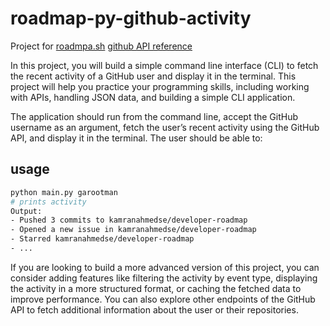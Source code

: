 # roadmap-py-github-activity

Project for [roadmpa.sh](https://roadmap.sh/projects/github-user-activity)
[github API reference](https://docs.github.com/en/rest/activity/events)


In this project, you will build a simple command line interface (CLI) to fetch the recent activity of a GitHub user and display it in the terminal. This project will help you practice your programming skills, including working with APIs, handling JSON data, and building a simple CLI application.

The application should run from the command line, accept the GitHub username as an argument, fetch the user’s recent activity using the GitHub API, and display it in the terminal. The user should be able to:


## usage
```bash
python main.py garootman
# prints activity
Output:
- Pushed 3 commits to kamranahmedse/developer-roadmap
- Opened a new issue in kamranahmedse/developer-roadmap
- Starred kamranahmedse/developer-roadmap
- ...
```

If you are looking to build a more advanced version of this project, you can consider adding features like filtering the activity by event type, displaying the activity in a more structured format, or caching the fetched data to improve performance. You can also explore other endpoints of the GitHub API to fetch additional information about the user or their repositories.